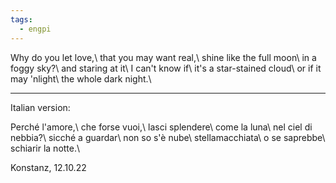 ```yaml
---
tags:
  - engpi
---
```

Why do you let love,\\
that you may want real,\\
shine like the full moon\\
in a foggy sky?\\
and staring at it\\
I can't know if\\
it's a star-stained cloud\\
or if it may 'nlight\\
the whole dark night.\\

---

Italian version: 

Perché l'amore,\\
che forse vuoi,\\
lasci splendere\\
come la luna\\
nel ciel di nebbia?\\
sicché a guardar\\
non so s'è nube\\
stellamacchiata\\
o se saprebbe\\
schiarir la notte.\\

Konstanz, 12.10.22